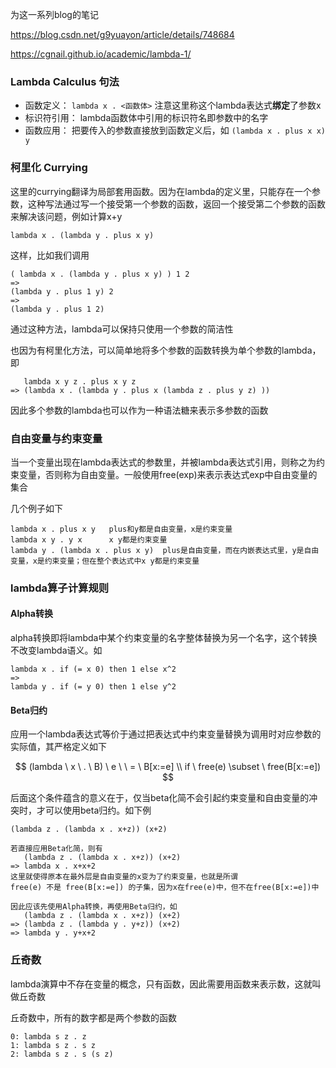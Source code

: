 为这一系列blog的笔记

https://blog.csdn.net/g9yuayon/article/details/748684

https://cgnail.github.io/academic/lambda-1/

### Lambda Calculus 句法

* 函数定义：  `lambda x . <函数体>` 注意这里称这个lambda表达式**绑定**了参数x
* 标识符引用： lambda函数体中引用的标识符名即参数中的名字
* 函数应用： 把要传入的参数直接放到函数定义后，如 `(lambda x . plus x x) y` 

### 柯里化 Currying

这里的currying翻译为局部套用函数。因为在lambda的定义里，只能存在一个参数，这种写法通过写一个接受第一个参数的函数，返回一个接受第二个参数的函数来解决该问题，例如计算x+y

```
lambda x . (lambda y . plus x y)
```

这样，比如我们调用

```
( lambda x . (lambda y . plus x y) ) 1 2
=>
(lambda y . plus 1 y) 2
=>
(lambda y . plus 1 2)
```

通过这种方法，lambda可以保持只使用一个参数的简洁性

也因为有柯里化方法，可以简单地将多个参数的函数转换为单个参数的lambda，即

```
   lambda x y z . plus x y z
=> (lambda x . (lambda y . plus x (lambda z . plus y z) ))
```

因此多个参数的lambda也可以作为一种语法糖来表示多参数的函数

### 自由变量与约束变量

当一个变量出现在lambda表达式的参数里，并被lambda表达式引用，则称之为约束变量，否则称为自由变量。一般使用free(exp)来表示表达式exp中自由变量的集合

几个例子如下

```
lambda x . plus x y   plus和y都是自由变量，x是约束变量
lambda x y . y x      x y都是约束变量
lambda y . (lambda x . plus x y)  plus是自由变量，而在内嵌表达式里，y是自由变量，x是约束变量；但在整个表达式中x y都是约束变量
```

### lambda算子计算规则

#### Alpha转换

alpha转换即将lambda中某个约束变量的名字整体替换为另一个名字，这个转换不改变lambda语义。如

```
lambda x . if (= x 0) then 1 else x^2
=>
lambda y . if (= y 0) then 1 else y^2
```

#### Beta归约

应用一个lambda表达式等价于通过把表达式中约束变量替换为调用时对应参数的实际值，其严格定义如下

$$
(lambda \ x \ . \ B) \ e \ \ = \ B[x:=e]
\\
if \ free(e) \subset \ free(B[x:=e])
$$

后面这个条件蕴含的意义在于，仅当beta化简不会引起约束变量和自由变量的冲突时，才可以使用beta归约。如下例

```
(lambda z . (lambda x . x+z)) (x+2)

若直接应用Beta化简，则有
   (lambda z . (lambda x . x+z)) (x+2)
=> lambda x . x+x+2
这里就使得原本在最外层是自由变量的x变为了约束变量，也就是所谓
free(e) 不是 free(B[x:=e]) 的子集，因为x在free(e)中，但不在free(B[x:=e])中

因此应该先使用Alpha转换，再使用Beta归约，如
   (lambda z . (lambda x . x+z)) (x+2)
=> (lambda z . (lambda y . y+z)) (x+2)
=> lambda y . y+x+2
```

### 丘奇数

lambda演算中不存在变量的概念，只有函数，因此需要用函数来表示数，这就叫做丘奇数

丘奇数中，所有的数字都是两个参数的函数

```
0: lambda s z . z
1: lambda s z . s z
2: lambda s z . s (s z)
```

